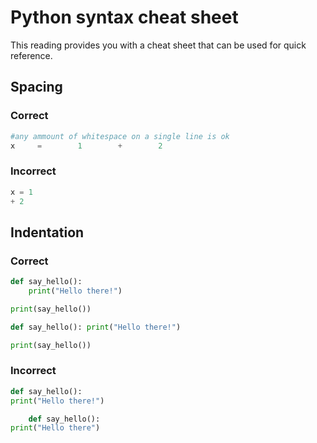 # Python syntax cheat sheet

This reading provides you with a cheat sheet that can be used for quick reference.

## Spacing

### Correct

```python
#any ammount of whitespace on a single line is ok
x     =        1        +        2
```

### Incorrect

```python
x = 1
+ 2
```

## Indentation

### Correct

```python
def say_hello():
    print("Hello there!")

print(say_hello())
```

```python
def say_hello(): print("Hello there!")

print(say_hello())
```

### Incorrect

```python
def say_hello():
print("Hello there!")
```

```Python
    def say_hello():
print("Hello there")
```